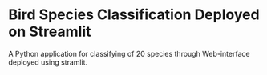 # Bird Species Classification Deployed on Streamlit
A Python application for classifying of 20 species through Web-interface deployed using stramlit.
